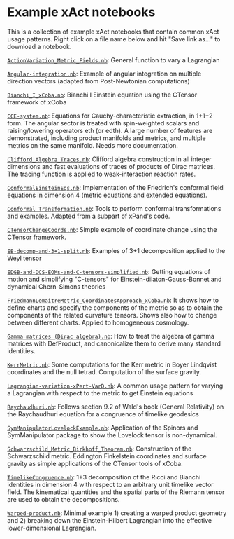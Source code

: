 Example xAct notebooks
========

This is a collection of example xAct notebooks that contain common xAct usage patterns.  Right click on a file name below and hit "Save link as..." to download a notebook.

[`ActionVariation_Metric_Fields.nb`](../../raw/master/ActionVariation_Metric_Fields.nb):
General function to vary a Lagrangian


[`Angular-integration.nb`](../../raw/master/Angular-integration.nb):
Example of angular integration on multiple direction vectors (adapted from Post-Newtonian computations)


[`Bianchi_I_xCoba.nb`](../../raw/master/Bianchi_I_xCoba.nb):
Bianchi I Einstein equation using the CTensor framework of xCoba

[`CCE-system.nb`](../../raw/master/CCE-system.nb):
Equations for Cauchy-characteristic extraction, in 1+1+2 form. The
angular sector is treated with spin-weighted scalars and
raising/lowering operators eth (or edth). A large number of features
are demonstrated, including product manifolds and metrics, and multiple
metrics on the same manifold. Needs more documentation.

[`Clifford_Algebra_Traces.nb`](../../raw/master/Clifford_Algebra_Traces.nb):
Clifford algebra construction in all integer dimensions and fast evaluations of traces of products of Dirac matrices.
The tracing function is applied to weak-interaction reaction rates.

[`ConformalEinsteinEqs.nb`](../../raw/master/ConformalEinsteinEqs.nb):
Implementation of the Friedrich's conformal field equations in dimension 4 
(metric equations and extended equations). 


[`Conformal_Transformation.nb`](../../raw/master/Conformal_Transformation.nb):
Tools to perform conformal transformations and examples. Adapted from a subpart of xPand's code.

[`CTensorChangeCoords.nb`](../../raw/master/CTensorChangeCoords.nb):
Simple example of coordinate change using the CTensor framework.

[`EB-decomp-and-3+1-split.nb`](../../raw/master/EB-decomp-and-3+1-split.nb):
Examples of 3+1 decomposition applied to the Weyl tensor


[`EDGB-and-DCS-EOMs-and-C-tensors-simplified.nb`](../../raw/master/EDGB-and-DCS-EOMs-and-C-tensors-simplified.nb):
Getting equations of motion and simplifying "C-tensors" for Einstein-dilaton-Gauss-Bonnet and dynamical Chern-Simons theories


[`FriedmannLemaitreMetric_CoordinatesApproach_xCoba.nb`](../../raw/master/FriedmannLemaitreMetric_CoordinatesApproach_xCoba.nb):
It shows how to define charts and specify the components of the metric so as to obtain the components of the related curvature tensors. Shows also how to change between different charts. Applied to homogeneous cosmology.


[`Gamma matrices (Dirac algebra).nb`](../../raw/master/Gamma%20matrices%20(Dirac%20algebra).nb):
How to treat the algebra of gamma matrices with DefProduct, and canonicalize them to derive many standard identities.

[`KerrMetric.nb`](../../raw/master/KerrMetric.nb):
Some computations for the Kerr metric in Boyer Lindqvist coordinates and the null tetrad. Computation of the surface gravity.

[`Lagrangian-variation-xPert-VarD.nb`](../../raw/master/Lagrangian-variation-xPert-VarD.nb):
A common usage pattern for varying a Lagrangian with respect to the metric to get Einstein equations


[`Raychaudhuri.nb`](../../raw/master/Raychaudhuri.nb):
Follows section 9.2 of Wald's book (General Relativity) on the Raychaudhuri equation for a congruence of timelike geodesics


[`SymManipulatorLovelockExample.nb`](../../raw/master/SymManipulatorLovelockExample.nb):
Application of the Spinors and SymManipulator package to show the Lovelock tensor is non-dynamical.


[`Schwarzschild_Metric_Birkhoff_Theorem.nb`](../../raw/master/Schwarzschild_Metric_Birkhoff_Theorem.nb):
Construction of the Schwarzschild metric. 
Eddington Finkelstein coordinates and surface gravity as simple applications of the CTensor tools of xCoba.


[`TimelikeCongruence.nb`](../../raw/master/TimelikeCongruence.nb):
1+3 decomposition of the Ricci and Bianchi identities in dimension 4 with respect to an 
arbitrary unit timelike vector field. The kinematical quantities and the spatial parts of the Riemann
tensor are used to obtain the decompositions.


[`Warped-product.nb`](../../raw/master/Warped-product.nb):
Minimal example 1) creating a warped product geometry and 2) breaking down the Einstein-Hilbert Lagrangian into the effective lower-dimensional Lagrangian.

